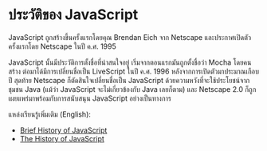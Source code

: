 # ประวัติของ JavaScript

JavaScript ถูกสร้างขึ้นครั้งแรกโดยคุณ Brendan Eich จาก Netscape และประกาศเปิดตัวครั้งแรกโดย Netscape ในปี ค.ศ. 1995

JavaScript นั้นมีประวัติการตั้งชื่อที่น่าสนใจอยู่ เริ่มจากตอนแรกมันถูกตั้งชื่อว่า Mocha โดยคนสร้าง ต่อมาได้มีการเปลี่ยนชื่อเป็น LiveScript ในปี ค.ศ. 1996 หลังจากการเปิดตัวมาประมาณเกือบปี สุดท้าย Netscape ก็ตัดสินใจเปลี่ยนชื่อเป็น JavaScript ด้วยความหวังที่จะใช้ประโยชน์จากชุมชน Java (แม้ว่า JavaScript จะไม่เกี่ยวข้องกับ Java เลยก็ตาม) และ Netscape 2.0 ก็ถูกเผยแพร่มาพร้อมกับการสนับสนุน JavaScript อย่างเป็นทางการ

แหล่งเรียนรู้เพิ่มเติม (English):

- [Brief History of JavaScript](https://roadmap.sh/guides/history-of-javascript)
- [The History of JavaScript](https://dev.to/iarchitsharma/the-history-of-javascript-5e98)
